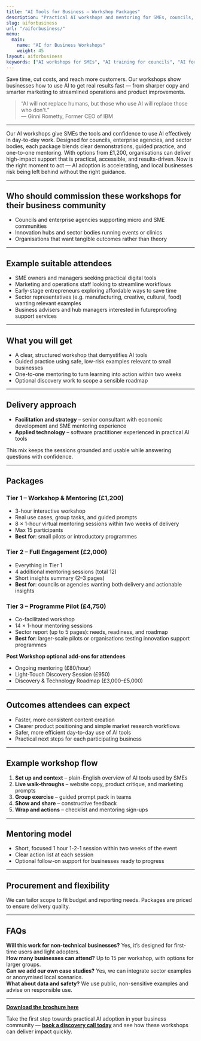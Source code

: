 ```yaml
---
title: "AI Tools for Business – Workshop Packages"
description: "Practical AI workshops and mentoring for SMEs, councils, and enterprise agencies. Hands-on, sector-aware, budget-sensible."
slug: aiforbusiness
url: "/aiforbusiness/"
menu:
  main:
    name: "AI for Business Workshops"
    weight: 45
layout: aiforbusiness
keywords: ["AI workshops for SMEs", "AI training for councils", "AI for business growth", "digital transformation workshops", "AI mentoring", "AI tools for small business", "AI consultancy Northern Ireland", "enterprise agency AI support", "AI for local businesses", "ChatGPT training for SMEs"]
---
```


Save time, cut costs, and reach more customers. Our workshops show businesses how to use AI to get real results fast — from sharper copy and smarter marketing to streamlined operations and product improvements.

> “AI will not replace humans, but those who use AI will replace those who don't.”  
> — Ginni Rometty, Former CEO of IBM

---

Our AI workshops give SMEs the tools and confidence to use AI effectively in day-to-day work. Designed for councils, enterprise agencies, and sector bodies, each package blends clear demonstrations, guided practice, and one-to-one mentoring. With options from £1,200, organisations can deliver high-impact support that is practical, accessible, and results-driven. Now is the right moment to act — AI adoption is accelerating, and local businesses risk being left behind without the right guidance.

---

## Who should commission these workshops for their business community
- Councils and enterprise agencies supporting micro and SME communities
- Innovation hubs and sector bodies running events or clinics
- Organisations that want tangible outcomes rather than theory

---

## Example suitable attendees
- SME owners and managers seeking practical digital tools
- Marketing and operations staff looking to streamline workflows
- Early-stage entrepreneurs exploring affordable ways to save time
- Sector representatives (e.g. manufacturing, creative, cultural, food) wanting relevant examples
- Business advisers and hub managers interested in futureproofing support services

---

## What you will get
- A clear, structured workshop that demystifies AI tools
- Guided practice using safe, low-risk examples relevant to small businesses
- One-to-one mentoring to turn learning into action within two weeks
- Optional discovery work to scope a sensible roadmap

---

## Delivery approach
- **Facilitation and strategy** – senior consultant with economic development and SME mentoring experience
- **Applied technology** – software practitioner experienced in practical AI tools

This mix keeps the sessions grounded and usable while answering questions with confidence.

---

## Packages

### Tier 1 – Workshop & Mentoring (£1,200)
- 3-hour interactive workshop
- Real use cases, group tasks, and guided prompts
- 8 × 1-hour virtual mentoring sessions within two weeks of delivery
- Max 15 participants
- **Best for**: small pilots or introductory programmes

### Tier 2 – Full Engagement (£2,000)
- Everything in Tier 1
- 4 additional mentoring sessions (total 12)
- Short insights summary (2–3 pages)
- **Best for**: councils or agencies wanting both delivery and actionable insights

### Tier 3 – Programme Pilot (£4,750)
- Co-facilitated workshop
- 14 × 1-hour mentoring sessions
- Sector report (up to 5 pages): needs, readiness, and roadmap
- **Best for**: larger-scale pilots or organisations testing innovation support programmes

**Post Workshop optional add-ons for attendees**
- Ongoing mentoring (£80/hour)
- Light-Touch Discovery Session (£950)
- Discovery & Technology Roadmap (£3,000–£5,000)

---

## Outcomes attendees can expect
- Faster, more consistent content creation
- Clearer product positioning and simple market research workflows
- Safer, more efficient day-to-day use of AI tools
- Practical next steps for each participating business

---

## Example workshop flow
1. **Set up and context** – plain-English overview of AI tools used by SMEs
2. **Live walk-throughs** – website copy, product critique, and marketing prompts
3. **Group exercise** – guided prompt pack in teams
4. **Show and share** – constructive feedback
5. **Wrap and actions** – checklist and mentoring sign-ups

---

## Mentoring model
- Short, focused 1 hour 1-2-1 session within two weeks of the event
- Clear action list at each session
- Optional follow-on support for businesses ready to progress

---

## Procurement and flexibility
We can tailor scope to fit budget and reporting needs. Packages are priced to ensure delivery quality.

---

## FAQs
**Will this work for non-technical businesses?**  Yes, it’s designed for first-time users and light adopters.  
**How many businesses can attend?**  Up to 15 per workshop, with options for larger groups.  
**Can we add our own case studies?**  Yes, we can integrate sector examples or anonymised local scenarios.  
**What about data and safety?**  We use public, non-sensitive examples and advise on responsible use.

---

**[Download the brochure here](https://flaxandteal.co.uk/AI%20for%20Business%20Workshop%20Packages.pdf)**

Take the first step towards practical AI adoption in your business community — **[book a discovery call today](mailto:info@flaxandteal.co.uk)** and see how these workshops can deliver impact quickly.
